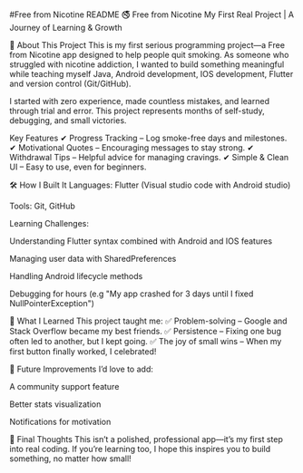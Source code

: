 #Free from Nicotine README
🚭 Free from Nicotine
My First Real Project | A Journey of Learning & Growth

🌟 About This Project
This is my first serious programming project—a Free from Nicotine app designed to help people quit smoking. As someone who struggled with nicotine addiction, I wanted to build something meaningful while teaching myself Java, Android development, IOS development, Flutter and version control (Git/GitHub).

I started with zero experience, made countless mistakes, and learned through trial and error. This project represents months of self-study, debugging, and small victories.

Key Features
✔ Progress Tracking – Log smoke-free days and milestones.
✔ Motivational Quotes – Encouraging messages to stay strong.
✔ Withdrawal Tips – Helpful advice for managing cravings.
✔ Simple & Clean UI – Easy to use, even for beginners.

🛠 How I Built It
Languages: Flutter (Visual studio code with Android studio)

Tools: Git, GitHub

Learning Challenges:

Understanding Flutter syntax combined with Android and IOS features

Managing user data with SharedPreferences

Handling Android lifecycle methods

Debugging for hours (e.g "My app crashed for 3 days until I fixed NullPointerException")


📖 What I Learned
This project taught me:
✅ Problem-solving – Google and Stack Overflow became my best friends.
✅ Persistence – Fixing one bug often led to another, but I kept going.
✅ The joy of small wins – When my first button finally worked, I celebrated!

🚀 Future Improvements
I’d love to add:

A community support feature

Better stats visualization

Notifications for motivation

💬 Final Thoughts
This isn’t a polished, professional app—it’s my first step into real coding. If you’re learning too, I hope this inspires you to build something, no matter how small!


